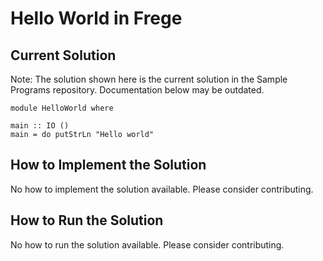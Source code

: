 # Hello World in Frege

## Current Solution

Note: The solution shown here is the current solution in the Sample Programs repository. Documentation below may be outdated.

```Frege
module HelloWorld where

main :: IO ()
main = do putStrLn "Hello world"
```

## How to Implement the Solution

No how to implement the solution available. Please consider contributing.

## How to Run the Solution

No how to run the solution available. Please consider contributing.